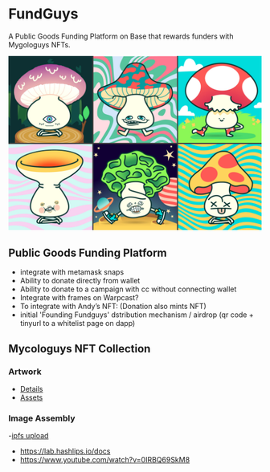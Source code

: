 # FundGuys

A Public Goods Funding Platform on Base that rewards funders with Mygologuys NFTs.

![collection](./packages/nextjs/public/thumbnail.jpg)

## Public Goods Funding Platform

- integrate with metamask snaps
- Ability to donate directly from wallet
- Ability to donate to a campaign with cc without connecting wallet
- Integrate with frames on Warpcast?
- To integrate with Andy’s NFT: (Donation also mints NFT)
- initial 'Founding Fundguys' dstribution mechanism / airdrop (qr code + tinyurl to a whitelist page on dapp)

## Mycologuys NFT Collection

### Artwork

- [Details](https://atowler.com/eth-review/FUNGUYS/Mycologuys-NFTs_Breakdown.pdf)
- [Assets](https://drive.google.com/drive/folders/17cCTQgya_RZwNQnHxZ_NRK5r-iQMHDSt)

### Image Assembly

-[ipfs upload](https://youtu.be/Zhmj4PiJ-GA?t=1324)

- https://lab.hashlips.io/docs
- https://www.youtube.com/watch?v=0IRBQ69SkM8
